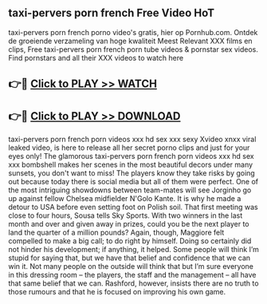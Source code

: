 ## taxi-pervers porn french Free Video HoT 

taxi-pervers porn french porno video's gratis, hier op Pornhub.com. Ontdek de groeiende verzameling van hoge kwaliteit Meest Relevant XXX films en clips,
Free taxi-pervers porn french porn tube videos & pornstar sex videos. Find pornstars and all their XXX videos to watch here


## 👉🔴 [Click to PLAY >> WATCH](http://us.freeplayer.one?title=taxi-pervers_porn_french&ref=16D)

## 👉🔴 [Click to PLAY >> DOWNLOAD](http://us.freeplayer.one?title=taxi-pervers_porn_french&ref=16D)


taxi-pervers porn french porn videos xxx hd sex xxx sexy Xvideo xnxx viral leaked video, is here to release all her secret porno clips and just for your eyes only! The glamorous taxi-pervers porn french porn videos xxx hd sex xxx bombshell makes her scenes in the most beautiful decors under many sunsets, you don't want to miss! The players know they take risks by going out because today there is social media but all of them were perfect. One of the most intriguing showdowns between team-mates will see Jorginho go up against fellow Chelsea midfielder N'Golo Kante. It is why he made a detour to USA before even setting foot on Polish soil. That first meeting was close to four hours, Sousa tells Sky Sports. With two winners in the last month and over and given away in prizes, could you be the next player to land the quarter of a million pounds? Again, though, Maggiore felt compelled to make a big call; to do right by himself. Doing so certainly did not hinder his development; if anything, it helped. Some people will think I’m stupid for saying that, but we have that belief and confidence that we can win it. Not many people on the outside will think that but I’m sure everyone in this dressing room – the players, the staff and the management – all have that same belief that we can. Rashford, however, insists there are no truth to those rumours and that he is focused on improving his own game.
